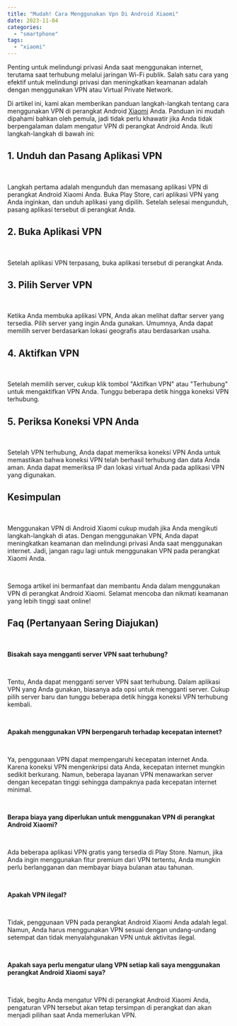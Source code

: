 ```yaml
---
title: "Mudah! Cara Menggunakan Vpn Di Android Xiaomi"
date: 2023-11-04
categories: 
  - "smartphone"
tags: 
  - "xiaomi"
---
```


Penting untuk melindungi privasi Anda saat menggunakan internet, terutama saat terhubung melalui jaringan Wi-Fi publik. Salah satu cara yang efektif untuk melindungi privasi dan meningkatkan keamanan adalah dengan menggunakan VPN atau Virtual Private Network.

Di artikel ini, kami akan memberikan panduan langkah-langkah tentang cara menggunakan VPN di perangkat Android [Xiaomi](https://ajiekusumadhany.com/gadget/smartphone/xiaomi/) Anda. Panduan ini mudah dipahami bahkan oleh pemula, jadi tidak perlu khawatir jika Anda tidak berpengalaman dalam mengatur VPN di perangkat Android Anda. Ikuti langkah-langkah di bawah ini:

## 1\. Unduh dan Pasang Aplikasi VPN

 

Langkah pertama adalah mengunduh dan memasang aplikasi VPN di perangkat Android Xiaomi Anda. Buka Play Store, cari aplikasi VPN yang Anda inginkan, dan unduh aplikasi yang dipilih. Setelah selesai mengunduh, pasang aplikasi tersebut di perangkat Anda.

## 2\. Buka Aplikasi VPN

 

Setelah aplikasi VPN terpasang, buka aplikasi tersebut di perangkat Anda.

## 3\. Pilih Server VPN

 

Ketika Anda membuka aplikasi VPN, Anda akan melihat daftar server yang tersedia. Pilih server yang ingin Anda gunakan. Umumnya, Anda dapat memilih server berdasarkan lokasi geografis atau berdasarkan usaha.

## 4\. Aktifkan VPN

 

Setelah memilih server, cukup klik tombol "Aktifkan VPN" atau "Terhubung" untuk mengaktifkan VPN Anda. Tunggu beberapa detik hingga koneksi VPN terhubung.

## 5\. Periksa Koneksi VPN Anda

 

Setelah VPN terhubung, Anda dapat memeriksa koneksi VPN Anda untuk memastikan bahwa koneksi VPN telah berhasil terhubung dan data Anda aman. Anda dapat memeriksa IP dan lokasi virtual Anda pada aplikasi VPN yang digunakan.

## Kesimpulan

 

Menggunakan VPN di Android Xiaomi cukup mudah jika Anda mengikuti langkah-langkah di atas. Dengan menggunakan VPN, Anda dapat meningkatkan keamanan dan melindungi privasi Anda saat menggunakan internet. Jadi, jangan ragu lagi untuk menggunakan VPN pada perangkat Xiaomi Anda.

 

Semoga artikel ini bermanfaat dan membantu Anda dalam menggunakan VPN di perangkat Android Xiaomi. Selamat mencoba dan nikmati keamanan yang lebih tinggi saat online!

## Faq (Pertanyaan Sering Diajukan)

 

**Bisakah saya mengganti server VPN saat terhubung?**

 

Tentu, Anda dapat mengganti server VPN saat terhubung. Dalam aplikasi VPN yang Anda gunakan, biasanya ada opsi untuk mengganti server. Cukup pilih server baru dan tunggu beberapa detik hingga koneksi VPN terhubung kembali.

 

**Apakah menggunakan VPN berpengaruh terhadap kecepatan internet?**

 

Ya, penggunaan VPN dapat mempengaruhi kecepatan internet Anda. Karena koneksi VPN mengenkripsi data Anda, kecepatan internet mungkin sedikit berkurang. Namun, beberapa layanan VPN menawarkan server dengan kecepatan tinggi sehingga dampaknya pada kecepatan internet minimal.

 

**Berapa biaya yang diperlukan untuk menggunakan VPN di perangkat Android Xiaomi?**

 

Ada beberapa aplikasi VPN gratis yang tersedia di Play Store. Namun, jika Anda ingin menggunakan fitur premium dari VPN tertentu, Anda mungkin perlu berlangganan dan membayar biaya bulanan atau tahunan.

 

**Apakah VPN ilegal?**

 

Tidak, penggunaan VPN pada perangkat Android Xiaomi Anda adalah legal. Namun, Anda harus menggunakan VPN sesuai dengan undang-undang setempat dan tidak menyalahgunakan VPN untuk aktivitas ilegal.

 

**Apakah saya perlu mengatur ulang VPN setiap kali saya menggunakan perangkat Android Xiaomi saya?**

 

Tidak, begitu Anda mengatur VPN di perangkat Android Xiaomi Anda, pengaturan VPN tersebut akan tetap tersimpan di perangkat dan akan menjadi pilihan saat Anda memerlukan VPN.
